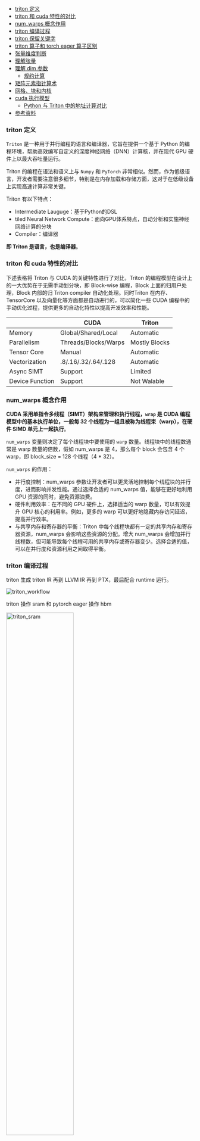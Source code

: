 - [triton 定义](#triton-定义)
- [triton 和 cuda 特性的对比](#triton-和-cuda-特性的对比)
- [num\_warps 概念作用](#num_warps-概念作用)
- [triton 编译过程](#triton-编译过程)
- [triton 保留关键字](#triton-保留关键字)
- [triton 算子和 torch eager 算子区别](#triton-算子和-torch-eager-算子区别)
- [张量维度判断](#张量维度判断)
- [理解张量](#理解张量)
- [理解 dim 参数](#理解-dim-参数)
	- [规约计算](#规约计算)
- [矩阵元素指针算术](#矩阵元素指针算术)
- [网格、块和内核](#网格块和内核)
- [cuda 执行模型](#cuda-执行模型)
	- [Python 与 Triton 中的地址计算对比](#python-与-triton-中的地址计算对比)
- [参考资料](#参考资料)

### triton 定义

`Triton` 是一种用于并行编程的语言和编译器，它旨在提供一个基于 Python 的编程环境，帮助高效编写自定义的深度神经网络（DNN）计算核，并在现代 GPU 硬件上以最大吞吐量运行。

Triton 的编程在语法和语义上与 `Numpy` 和 `PyTorch` 非常相似。然而，作为低级语言，开发者需要注意很多细节，特别是在内存加载和存储方面，这对于在低级设备上实现高速计算非常关键。

Triton 有以下特点：

- Intermediate Lauguge：基于Python的DSL
- tiled Neural Network Compute：面向GPU体系特点，自动分析和实施神经网络计算的分块
- Compiler：编译器

**即 Triton 是语言，也是编译器**。

### triton 和 cuda 特性的对比

下述表格将 Triton 与 CUDA 的关键特性进行了对比，Triton 的编程模型在设计上的一大优势在于无需手动划分块，即 Block-wise 编程，Block 上面的归用户处理，Block 内部的归 Triton compiler 自动化处理。同时Triton 在内存、TensorCore 以及向量化等方面都是自动进行的，可以简化一些 CUDA 编程中的手动优化过程，提供更多的自动化特性以提高开发效率和性能。

|  | CUDA | Triton |
| --- | --- | --- |
| Memory | Global/Shared/Local | Automatic |
| Parallelism | Threads/Blocks/Warps | Mostly Blocks |
| Tensor Core | Manual | Automatic |
| Vectorization | .8/.16/.32/.64/.128 | Automatic |
| Async SIMT | Support | Limited |
| Device Function | Support | Not Walable |

### num_warps 概念作用

**CUDA 采用单指令多线程（SIMT）架构来管理和执行线程，`wrap` 是 CUDA 编程模型中的基本执行单位，一般每 32 个线程为一组且被称为线程束（warp），在硬件 SIMD 单元上一起执行**。

`num_warps` 变量则决定了每个线程块中要使用的 `warp` 数量。线程块中的线程数通常是 warp 数量的倍数，假如 num_warps 是 4，那么每个 block 会包含 4 个 warp，即 block_size = 128 个线程（4 * 32）。

`num_warps` 的作用：
- 并行度控制：num_warps 参数让开发者可以更灵活地控制每个线程块的并行度，进而影响并发性能。通过选择合适的 num_warps 值，能够在更好地利用 GPU 资源的同时，避免资源浪费。
- 硬件利用效率：在不同的 GPU 硬件上，选择适当的 warp 数量，可以有效提升 GPU 核心的利用率。例如，更多的 warp 可以更好地隐藏内存访问延迟，提高并行效率。
- 与共享内存和寄存器的平衡：Triton 中每个线程块都有一定的共享内存和寄存器资源，num_warps 会影响这些资源的分配。增大 num_warps 会增加并行线程数，但可能导致每个线程可用的共享内存或寄存器变少。选择合适的值，可以在并行度和资源利用之间取得平衡。

### triton 编译过程

triton 生成 triton IR 再到 LLVM IR 再到 PTX，最后配合 runtime 运行。

![triton_workflow](../images/triton_tutorials0/triton_workflow.png)

triton 操作 sram 和 pytorch eager 操作 hbm

<img src="../images/triton_tutorials0/triton_sram.jpg" width="60%" alt="triton_sram">

### triton 保留关键字

最新版的 triton3.0.0 有以下几种保留关键字（也称为元参数，kernel 调用的时候看到这些参数无需感到困惑，如果你设置了相关参数，编译器才会启动相关并行优化，没设置，就会自动抛弃这些关键字）。
```python
RESERVED_KWS = ["num_warps", "num_stages", "num_ctas", "enable_fp_fusion", "grid", "maxnreg"]
```

1. `num_warps`: 用于设置 kernel 中线程束（`warp`）的数量。如果 kernel 的 num_warps = 8，那么 kernel 将会使用 256 个线程并行运行。
2. `num_stages`：决定编译器为软件流水线循环（software-pipelining loops）分配的阶段数。主要用于在 SM80+ GPU（Ampere 架构）上执行矩阵乘法。（所谓流水线化，指的是允许多个循环的迭代同时进行，即后续迭代在前一个迭代尚未完成时就开始，每个迭代可以部分重叠执行以提高计算性能）
3. `num_ctas`: 每个 SM（流多处理器）上并发执行的线程块（CTA）数量。
4. `grid`: 控制 Triton 内核的 Grid 结构，代表 block 数目和维度。
5. `enable_fp_fusion`：启用浮点运算融合，将多个浮点操作融合在同一流水线中执行，进一步提升性能，减少多次执行的开销；
6. `maxnreg`：用于控制每个线程块（Block）所能使用的最大寄存器数量

### triton 算子和 torch eager 算子区别

1. triton 的操作对象是张量指针，torch 的输入是张量视图。
	-  张量指针：关心张量布局，使用偏移量访问存储。
	-  张量视图：关心张量形状，可能在储存上不连续。
2. 通用算子领域，优化的 triton 算子性能可和 cuda 算子持平；在自定义算子、融合算子领域，短期内 triton 算子性能能更高。
### 张量维度判断

在一个 $M$ 行 $N$ 列的二维数组中，$M$ 是第 0 维，即行数；$N$ 是第 1 维，即列数。那么怎么肉眼判断更复杂的张量数据维度呢，举例：
```python
import torch

# 示例张量
tensor = torch.tensor([[[0.6238, -0.9315, 0.2173, 0.1954, -1.1565],
                        [0.4559, 0.1531, 0.4178, 1.0225, 0.5923],
                        [0.0499, 0.4024, -1.2547, -0.5042, -0.0231],
                        [-1.1253, 0.3145, 0.8796, 0.4516, -0.0915]],

                       [[1.5794, -0.6367, -0.2559, 0.1237, -0.1951],
                        [0.1012, 0.0357, -0.5699, 1.0983, -0.2084],
                        [-0.7019, 0.5872, 0.7736, 0.7423, -0.7894],
                        [-0.3248, -0.5316, 1.2029, 0.2852, -0.4565]],

                       [[-0.0073, 1.4143, -0.1859, -0.7211, -0.8652],
                        [-0.3173, -0.4816, 0.1174, -0.1554, 0.9385],
                        [0.1283, -0.6547, 0.3687, -0.1948, 0.7754],
                        [-0.2185, -1.0437, 1.5963, -0.3284, -0.3654]]])
```
**判断规则**：方括号 `[` 的嵌套层数代表张量的维度。最外层括号的元素数量是第 0 维的大小，往内推。
以上述张量为例分析：
```python
tensor([[[ 0.6238, -0.9315,  0.2173,  0.1954, -1.1565], ... ]])
```
- 最外层 [ 里有 3 个子列表 -> 第 0 维大小为 3。
- 第二层 [ 里有 4 个子列表 -> 第 1 维大小为 4。
- 第三层 [ 里有 5 个元素 -> 第 2 维大小为 5。

因此，这个张量是 3 维张量，形状为 `[3, 4, 5]`。

### 理解张量

在 PyTorch 中，张量的维度（或称为“秩”）决定了数据的结构和形状：

- 1D 张量：向量。例如，长度为 5 的向量 [1, 2, 3, 4, 5]。
- 2D 张量：矩阵。例如，形状为 (3, 4) 的矩阵。
- 3D 张量：通常用于 NLP，形状为 (batch_size, sequence_length, hidden_size)。
- 4D 张量：通常用于 CV，形状为 (batch_size, channels, height, width)。

### 理解 dim 参数

dim 参数在 pytorch 函数中的定义指**沿着 dim 这个维度进行操作**：求和/求平均/求累加，以及删除、增加指定 dim。如 x 的 shape 为 [2, 5, 3]，则：
- `dim = 0`，即沿着具有 2 个元素的那个维度/轴进行操作
- `dim = 1`，即沿着具有 5 个元素的那个维度/轴进行操作
- `dim = 2`，即沿着具有 3 个元素的那个维度/轴进行操作

再看具体示例：
```bash
>>> x = torch.randint(1, 10, [2,5,3], dtype=torch.float32)
>>> x
tensor([[[8., 1., 6.],
         [1., 5., 9.],
         [5., 7., 1.],
         [5., 1., 2.],
         [8., 4., 4.]],

        [[3., 3., 7.],
         [7., 4., 3.],
         [7., 7., 5.],
         [8., 3., 9.],
         [1., 1., 8.]]])
>>> x.shape
torch.Size([2, 5, 3])

# 如执行 y = torch.mean(x, dim = 0)，则 y[0,0] = (x[0, 0, 0] + x[1, 0, 0]) / 2 = (8. + 3.) / 2 = 5.5; y[2, 2] = (x[0, 2, 2] + x[1, 2, 2]) = (1. + 5.) / 2 = 3.0
>>> y = torch.mean(x, dim = 0)
>>> y
tensor([[5.5000, 2.0000, 6.5000],
        [4.0000, 4.5000, 6.0000],
        [6.0000, 7.0000, 3.0000],
        [6.5000, 2.0000, 5.5000],
        [4.5000, 2.5000, 6.0000]])

# 如执行 y = torch.mean(x, dim = 2)， 则 y[1, 4] = (x[1, 4, 0] + x[1, 4, 1] + x[1, 4, 2]) / 3
>>> y = torch.mean(x, dim = 2)
>>> y
tensor([[5.0000, 5.0000, 4.3333, 2.6667, 5.3333],
        [4.3333, 4.6667, 6.3333, 6.6667, 3.3333]])
```
#### 规约计算

规约计算一般是指分组聚合计算，表现结果就是会进行维度压缩。

1，torch.mean 函数用于计算张量沿指定维度的平均值。其基本语法和参数解释如下：

```python
torch.mean(input, dim, keepdim=False, *, dtype=None) -> Tensor
```
- `input`：输入张量。
- `dim`：沿哪个维度计算平均值。可以是单个整数或整数元组。
- `keepdim`：是否保留被缩减的维度。默认为 False。
- `dtype`：输出张量的数据类型。

1. 从计算过程理解：**沿着（跨） dim 进行操作（算均值）**。
   - 常规矩阵操作的 2D 张量，dim = 0 表示跨行操作，即对每一列中的所有元素进行均值计算。
   - NLP 领域的 3D 张量 `(batch_size, sequence_length, embedding_size)`，`dim = 2` 表示跨嵌入层维度算均值，对于每个 (batch, sequence) 位置，计算嵌入维度上的均值，如创建一个形状为 (4, 16, 4) 的 3D 张量计算位置 (0, 0, \:) 的均值 $\text{mean}(x[0, 0:]) = \frac{x[0,0,0] + x[0,0,1] + x[0,0,2] + x[0,0,3]}{4}$。
   - CV 领域的 4D 张量 `(batch_size, channels, height, width)`，`dim = 0` 表示跨 batch_size 维度上计算均值，对一个批次中的所有样本进行平均。如创建一个形状为 (2, 3, 3, 3) 的 4D 张量，计算位置 (0, 0, 0) 的均值 = $\text{mean}(x[:, 0, 0, 0]) = \frac{x[0, 0, 0, 0] + x[1, 0, 0, 0]}{2}$。

2. 从输出张量的形状理解：
   - NLP 领域的 3D 张量，dim = 2，输出张量的形状去掉这个 dim 维度，得到输出张量形状为 `(batch_size, sequence_length)`。
   - CV 领域的 4D 张量，dim = 0，输出张量形状为 `(channels, height, width)`。

2，`torch.sum` 沿着指定维度求和。
```bash
>>> x = torch.randn([4,5])
>>> x
tensor([[ 1.1141,  1.7091, -0.5543,  0.3417, -0.0838],
        [-0.6697, -0.3165,  0.3772, -0.4377, -0.9850],
        [-1.3976,  1.3172, -0.6791,  0.1030, -0.5817],
        [ 0.3079, -0.5911,  1.2357, -1.0891,  0.8422]])
>>> x.sum(dim=0)
tensor([-0.6453,  2.1187,  0.3796, -1.0821, -0.8082])
>>> x.sum(dim=1)
tensor([ 2.5269, -2.0317, -1.2381,  0.7056])
```

当 dim = 0 时，就是沿着 `dim = 0`即 `x` 轴进行累加，sum 函数为规约函数会压缩维度，所以x.sum(dim=0) 结果为 tensor([-0.6453,  2.1187,  0.3796, -1.0821, -0.8082])，形状为 `[5]`。

3，`torch.cumprod` 沿着 dim 维度计算累积。`min()` 沿着指定 dim 找

```bash
>>> x = torch.Tensor([ # shape is [2, 5]
...     [2,3,4,5,6],
...     [9,8,7,6,5,]
... ])

>>> print(torch.cumprod(x, dim = 0))
tensor([[ 2.,  3.,  4.,  5.,  6.],
        [18., 24., 28., 30., 30.]])

>>> print(torch.cumprod(x, dim = 1)) # output shape is [2, 5]
tensor([[2.0000e+00, 6.0000e+00, 2.4000e+01, 1.2000e+02, 7.2000e+02],
        [9.0000e+00, 7.2000e+01, 5.0400e+02, 3.0240e+03, 1.5120e+04]])

>>> torch.min(x, dim = 0) # output shape is [5]
torch.return_types.min(
values=tensor([2., 3., 4., 5., 5.]),
indices=tensor([0, 0, 0, 0, 1]))

>>> print(torch.max(x, dim = 1)) # output shape is [2]
torch.return_types.max(
values=tensor([6., 9.]),
indices=tensor([4, 0]))

>>> torch.mean(x, dim = 0, keepdim = True) # output shape is [1, 5]
tensor([[5.5000, 5.5000, 5.5000, 5.5000, 5.5000]]) 
```
### 矩阵元素指针算术

为了访问矩阵中的特定元素，使用指针算术计算其线性地址。对于矩阵 $A$  形状为 $(M, K)$，元素 $A[m, k]$ 的线性地址计算如下：

$$\text{Address}(A[m, k]) = A_{\text{ptr}} + m \times K + k$$

其中：
- $A_{\text{ptr}}$ 是矩阵 $A$ 的起始指针（即  A[0,0]  的地址）。
- $m \times K$  是跳过前 $m$ 行的元素数量。
- $k$ 是当前行中跳过的元素数量。

**子块地址计算方法**：

对于矩阵 $A$ 形状为 $(M, K)$，元素顺序为：
\[
A = \begin{bmatrix}
A[0,0] & A[0,1] & \dots & A[0,K-1] \\
A[1,0] & A[1,1] & \dots & A[1,K-1] \\
\vdots & \vdots & \ddots & \vdots \\
A[M-1,0] & A[M-1,1] & \dots & A[M-1,K-1]
\end{bmatrix}
\]
内存中的存储顺序：
\[
A[0,0], A[0,1], \dots, A[0,K-1], A[1,0], A[1,1], \dots, A[1,K-1], \dots, A[M-1,K-1]
\]

在分块矩阵乘法中，矩阵被划分为多个子块。每个子块由其在行和列方向上的起始索引定义。矩阵子块加载、存储和计算的伪代码：
```bash
# Do in parallel
for m in range(0, M, BLOCK_SIZE_M):
  # Do in parallel
  for n in range(0, N, BLOCK_SIZE_N):
    acc = zeros((BLOCK_SIZE_M, BLOCK_SIZE_N), dtype=float32)
    for k in range(0, K, BLOCK_SIZE_K):
      a = A[m : m+BLOCK_SIZE_M, k : k+BLOCK_SIZE_K]
      b = B[k : k+BLOCK_SIZE_K, n : n+BLOCK_SIZE_N]
      acc += dot(a, b)
    C[m : m+BLOCK_SIZE_M, n : n+BLOCK_SIZE_N] = acc
```

- a_block 地址范围：从 m 到 m + BLOCK_SIZE_M，列索引范围 k: k + BLOCK_SIZE_K。对应的子块矩阵元素地址是二维的，假设矩阵存储是行连续的，则地址范围为 (A_ptr + m * K + k, A_ptr + (m + BLOCK_SIZE_M) * K + k + BLOCK_SIZE_K) -1。
- b_block 地址范围：B_ptr + k * N + n, B_ptr + (k + BLOCK_SIZE_K) * N + (n + BLOCK_SIZE_N) - 1。

如果是 triton 中实现上述地址的计算，对应代码为:

```python
# 1，行块和列块 id，即第几个块
pid_m = tl.program_id(axis=0) # 这里的 pid_m 就是上面的 m 变量
pid_n = tl.program_id(axis=0)
# 2，行和列索引范围
# pid_m * BLOCK_SIZE_M 是块在行方向的起始行索引，加上 tl.arange(0, BLOCK_SIZE_M)[:, None] 生成的行偏移量。
offsets_m = pid_m + tl.arange(0, BLOCK_SIZE_M)[:, None]
# pid_n * BLOCK_SIZE_N 是块在列方向的起始列索引，加上 tl.arange(0, BLOCK_SIZE_N)[None, :] 生成的列偏移量。
offsets_n = pid_n + tl.arange(0, BLOCK_SIZE_N)[None,:]

acc = tl.zeros((BLOCK_SIZE_M, BLOCK_SIZE_N), dtype=tl.float32)
for k in range(0, K, BLOCK_SIZE_K):
    offsets_ak = k + tl.arange(0, BLOCK_SIZE_K)[None,:]
    offsets_bk = k + tl.arange(0, BLOCK_SIZE_K)[:, None]

    # offsets_m * K：跳过前 offsets_m 行，每行有 K 个元素。
    a_idx = A_ptr + offsets_m * K + offsets_ak 
    b_idx = B_ptr + offsets_bk * N + offsets_n

    a_block = tl.load(a_idx, mask=(offsets_m < M) & (offsets_ak < K), other=0.0)
    b_block = tl.load(b_idx, mask=(offsets_bk < K) & (offsets_n < N), other=0.0)
    acc = tl.dot(a, b, acc=acc)

# offs_m * N：跳过前 offs_m 行，每行有 N 个元素。offsets_n：当前块负责的列偏移量。
c_idx = C_ptr + offsets_m * N + offsets_n
tl.store(c_ptr + c_idx, acc, mask = (offsets_m < M) & (offsets < N), other=0.0)
```

`META['BLOCK_SIZE']` 表示每个块（`block`）的大小，这个值很重要，因为它直接影响到内核的并行性和性能。Pytorch 中行步幅通常等于列数。

### 网格、块和内核

**不同的 grid 则可以执行不同的程序（即 kernel）**。`grid` 定义了内核（kernel）执行的网格大小，即有多少个块（`blocks`）将被启动来执行一个内核，同时每个块包含 'BLOCK_SIZE' 个线程（`threads`），一个 block 中的 thread 能存取同一块共享的内存。

与 cuda 编程把 thread 当作并行执行的基本单位不同，在 Triton 中，**块 block 才是内核并行执行的基本单位**，每个块负责处理任务的一个子集，通过合理划分块大小，可以充分利用 GPU 的并行计算能力。

### cuda 执行模型

在执行 CUDA 程序的时候，每个 SP（stream processor） 对应一个 thread，每个 SM（stream multiprocessor）对应一个 Block。

#### Python 与 Triton 中的地址计算对比

以下是图片中表格的 Markdown 源码：

| 步骤 | Python(PyTorch) | Triton |
| --- | --- | --- |
| **矩阵存储方式** | 行优先(Row-Major Order) | 行优先(Row-Major Order) |
| **子块访问方式** | 使用切片操作 `C[m:m+BLOCK_SIZE_M, n:n+BLOCK_SIZE_N]` | 通过线性地址计算 `C_ptr + offs_m*N + offs_n` |
| **地址计算方法** | 自动管理,无需手动计算 | 手动计算线性地址,需考虑行优先存储和偏移量 |
| **并行化处理** | 通常在高级抽象层实现并行化 | 通过程序 `ID(pid_m,pid_n)` 映射到特定子块 |
| **掩码与边界处理** | 自动处理边界(切片超出范围会自动截断) | 需要手动处理边界,使用掩码 `mask=(offs_m < M) & (x_k < K)`|
| **数据加载与存储** | 直接访问子块数据 | 使用 `t1.load` 和 `t1.store` 进行数据加载与存储 |
| **子块累加与乘法** | 使用标准的矩阵乘法操作 | 使用 `t1.dot` 进行子块乘法并累加 |

### 参考资料

- [OpenAI Triton分享：Triton概述](https://zhuanlan.zhihu.com/p/750277836)
- [谈谈对OpenAI Triton的一些理解](https://zhuanlan.zhihu.com/p/613244988)
- [SOTA Deep Learning Tutorials](https://www.youtube.com/@sotadeeplearningtutorials9598)
- [理解科学计算(numpy,pytorch)中的dim参数](https://nymrli.top/about/)